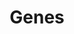 ---
title: "Genes"
# meta title
meta_title: ""
# meta description
description: "This is meta description"
# save as draft
draft: false
---